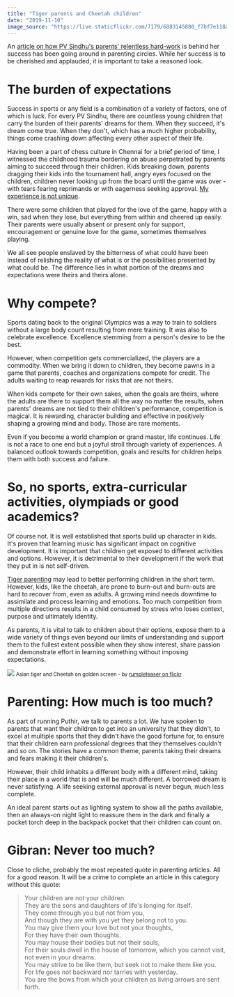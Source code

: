 ```yaml
---
title: "Tiger parents and Cheetah children"
date: "2019-11-10"
image_source: "https://live.staticflickr.com/7179/6883145880_f7bf7e118a_k.jpg"
---
```


An [article on how PV Sindhu's parents' relentless hard-work](https://www.shethepeople.tv/top-stories/successful-sportsperson-parents-worked-hard) is behind her success has been going around in parenting circles. While her success is to be cherished and applauded, it is important to take a reasoned look.

# The burden of expectations

Success in sports or any field is a combination of a variety of factors, one of which is luck. For every PV Sindhu, there are countless young children that carry the burden of their parents' dreams for them. When they succeed, it's dream come true. When they don't, which has a much higher probability, things come crashing down affecting every other aspect of their life.

Having been a part of chess culture in Chennai for a brief period of time, I witnessed the childhood trauma bordering on abuse perpetrated by parents aiming to succeed through their children. Kids breaking down, parents dragging their kids into the tournament hall, angry eyes focused on the children, children never looking up from the board until the game was over - with tears fearing reprimands or with eagerness seeking approval. [My experience is not unique](https://www.psychologytoday.com/us/blog/the-power-prime/201812/sports-parents-we-have-problem).

There were some children that played for the love of the game, happy with a win, sad when they lose, but everything from within and cheered up easily. Their parents were usually absent or present only for support, encouragement or genuine love for the game, sometimes themselves playing.

We all see people enslaved by the bitterness of what could have been instead of relishing the reality of what is or the possibilities presented by what could be. The difference lies in what portion of the dreams and expectations were theirs and theirs alone.

# Why compete?

Sports dating back to the original Olympics was a way to train to soldiers without a large body count resulting from mere training. It was also to celebrate excellence. Excellence stemming from a person's desire to be the best.

However, when competition gets commercialized, the players are a commodity. When we bring it down to children, they become pawns in a game that parents, coaches and organizations compete for credit. The adults waiting to reap rewards for risks that are not theirs.

When kids compete for their own sakes, when the goals are theirs, where the adults are there to support them all the way no matter the results, when parents' dreams are not tied to their children's performance, competition is magical. It is rewarding, character building and effective in positively shaping a growing mind and body. Those are rare moments.

Even if you become a world champion or grand master, life continues. Life is not a race to one end but a joyful stroll through variety of experiences. A balanced outlook towards competition, goals and results for children helps them with both success and failure.

# So, no sports, extra-curricular activities, olympiads or good academics?

Of course not. It is well established that sports build up character in kids. It's proven that learning music has significant impact on cognitive development. It is important that children get exposed to different activities and options. However, it is detrimental to their development if the work that they put in is not self-driven.

[Tiger parenting](https://en.wikipedia.org/wiki/Tiger_parenting) may lead to better performing children in the short term. However, kids, like the cheetah, are prone to burn-out and burn-outs are hard to recover from, even as adults. A growing mind needs downtime to assimilate and process learning and emotions. Too much competition from multiple directions results in a child consumed by stress who loses context, purpose and ultimately identity.

As parents, it is vital to talk to children about their options, expose them to a wide variety of things even beyond our limits of understanding and support them to the fullest extent possible when they show interest, share passion and demonstrate effort in learning something without imposing expectations.

![](https://live.staticflickr.com/7179/6883145880_f7bf7e118a_k.jpg)
<small class="row centered">Asian tiger and Cheetah on golden screen - by&nbsp;[rumpleteaser on flickr](https://www.notion.so/puthir/Tiger-parents-and-Cheetah-children-94874cf517864dae8c82423abfdb9ae6#8a003f2b4bfd4fe284194cdaca74c175)</small>

# Parenting: How much is too much?

As part of running Puthir, we talk to parents a lot. We have spoken to parents that want their children to get into an university that they didn't, to excel at multiple sports that they didn't have the good fortune for, to ensure that their children earn professional degrees that they themselves couldn't and so on. The stories have a common theme, parents taking their dreams and fears making it their children's.

However, their child inhabits a different body with a different mind, taking their place in a world that is and will be much different. A borrowed dream is never satisfying. A life seeking external approval is never begun, much less complete.

An ideal parent starts out as lighting system to show all the paths available, then an always-on night light to reassure them in the dark and finally a pocket torch deep in the backpack pocket that their children can count on.

# Gibran: Never too much?

Close to cliche, probably the most repeated quote in parenting articles. All for a good reason. It will be a crime to complete an article in this category without this quote:

>  Your children are not your children.   
>  They are the sons and daughters of life's longing for itself.   
>  They come through you but not from you,   
>  And though they are with you yet they belong not to you.   
>  You may give them your love but not your thoughts,   
>  For they have their own thoughts.   
>  You may house their bodies but not their souls,   
>  For their souls dwell in the house of tomorrow, which you cannot visit, not even in your dreams.   
>  You may strive to be like them, but seek not to make them like you.   
>  For life goes not backward nor tarries with yesterday.   
>  You are the bows from which your children as living arrows are sent forth.